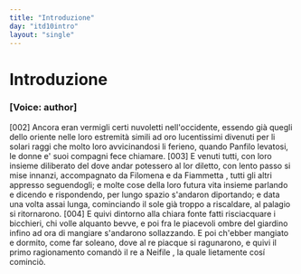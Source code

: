 ```yaml
---
title: "Introduzione"
day: "itd10intro"
layout: "single"
---
```

<div id="d10intro" type="introduction" who="author">
 <h1>
  Introduzione
 </h1>
 <p>
  <h3>
   [Voice: author]
  </h3>
 </p>
 <p>
  <a name="p10980002">
   [002]
  </a>
  Ancora eran vermigli certi nuvoletti nell'occidente, essendo gi&agrave; quegli dello oriente nelle loro estremit&agrave; simili ad oro lucentissimi divenuti per li solari raggi che molto loro avvicinandosi li ferieno, quando
  <name persref="panfilo" type="person">
   Panfilo
  </name>
  levatosi, le donne e' suoi compagni fece chiamare.
  <a name="p10980003">
   [003]
  </a>
  E venuti tutti, con loro insieme diliberato del dove andar potessero al lor diletto, con lento passo si mise innanzi, accompagnato da
  <name persref="filomena" type="person">
   Filomena
  </name>
  e da
  <name persref="fiammetta" type="person">
   Fiammetta
  </name>
  , tutti gli altri appresso seguendogli; e molte cose della loro futura vita insieme parlando e dicendo e rispondendo, per lungo spazio s'andaron diportando; e data una volta assai lunga, cominciando il sole gi&agrave; troppo a riscaldare, al
  <name placeref="palagiobrigata-02" type="place">
   palagio
  </name>
  si ritornarono.
  <a name="p10980004">
   [004]
  </a>
  E quivi dintorno alla
  <name placeref="fontebrigata-01" type="place">
   chiara fonte
  </name>
  fatti risciacquare i bicchieri, chi volle alquanto bevve, e poi fra le piacevoli ombre del
  <name placeref="giardinobrigata-01" type="place">
   giardino
  </name>
  infino ad ora di mangiare s'andarono sollazzando. E poi ch'ebber mangiato e dormito, come far soleano, dove al re piacque si ragunarono, e quivi il primo ragionamento comand&ograve; il re a
  <name persref="neifile" type="person">
   Neifile
  </name>
  , la quale lietamente cos&iacute; cominci&ograve;.
 </p>
</div>